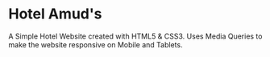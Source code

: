 # Hotel Amud's
A Simple Hotel Website created with HTML5 &amp; CSS3. Uses Media Queries to make the website responsive on Mobile and Tablets. 
